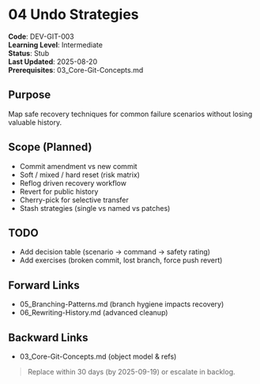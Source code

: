 # 04 Undo Strategies

**Code**: DEV-GIT-003  
**Learning Level**: Intermediate  
**Status**: Stub  
**Last Updated**: 2025-08-20  
**Prerequisites**: 03_Core-Git-Concepts.md  

## Purpose
Map safe recovery techniques for common failure scenarios without losing valuable history.

## Scope (Planned)
- Commit amendment vs new commit
- Soft / mixed / hard reset (risk matrix)
- Reflog driven recovery workflow
- Revert for public history
- Cherry-pick for selective transfer
- Stash strategies (single vs named vs patches)

## TODO
- Add decision table (scenario → command → safety rating)
- Add exercises (broken commit, lost branch, force push revert)

## Forward Links
- 05_Branching-Patterns.md (branch hygiene impacts recovery)
- 06_Rewriting-History.md (advanced cleanup)

## Backward Links
- 03_Core-Git-Concepts.md (object model & refs)

> Replace within 30 days (by 2025-09-19) or escalate in backlog.
